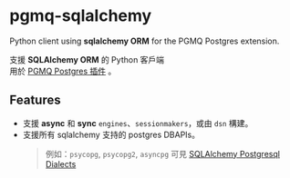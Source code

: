 # pgmq-sqlalchemy

Python client using **sqlalchemy ORM** for the PGMQ Postgres extension.

支援 **SQLAlchemy ORM** 的 Python 客戶端 <br>
用於 [PGMQ Postgres 插件](https://github.com/tembo-io/pgmq) 。

## Features

- 支援 **async** 和 **sync** `engines`、`sessionmakers`，或由 `dsn` 構建。
- 支援所有 sqlalchemy 支持的 postgres DBAPIs。
    > 例如：`psycopg`, `psycopg2`, `asyncpg`
    > 可見 [SQLAlchemy Postgresql Dialects](https://docs.sqlalhttps://docs.sqlalchemy.org/en/20/dialects/postgresql.html)